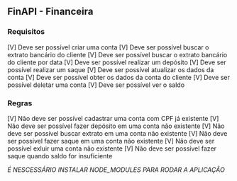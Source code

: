 ## FinAPI - Financeira

### Requisitos
[V] Deve ser possível criar uma conta
[V] Deve ser possível buscar o extrato bancário do cliente
[V] Deve ser possível buscar o extrato bancário do cliente por data
[V] Deve ser possível realizar um depósito
[V] Deve ser possível realizar um saque
[V] Deve ser possível atualizar os dados da conta
[V] Deve ser possível obter os dados da conta do cliente
[V] Deve ser possível deletar uma conta
[V] Deve ser possível ver o saldo

### Regras
[V] Não deve ser possível cadastrar uma conta com CPF já existente
[V] Não deve ser possível fazer depósito em uma conta não existente
[V] Não deve ser possível buscar extrato em uma conta não existente
[V] Não deve ser possível fazer saque em uma conta não existente
[V] Não deve ser possível exluir uma conta não existente
[V] Não deve ser possível fazer saque quando saldo for insuficiente

*É NESCESSÁRIO INSTALAR NODE_MODULES PARA RODAR A APLICAÇÃO*

